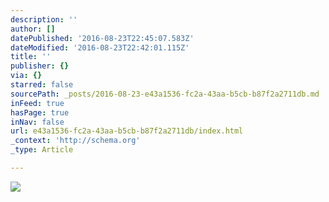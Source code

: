 ```yaml
---
description: ''
author: []
datePublished: '2016-08-23T22:45:07.583Z'
dateModified: '2016-08-23T22:42:01.115Z'
title: ''
publisher: {}
via: {}
starred: false
sourcePath: _posts/2016-08-23-e43a1536-fc2a-43aa-b5cb-b87f2a2711db.md
inFeed: true
hasPage: true
inNav: false
url: e43a1536-fc2a-43aa-b5cb-b87f2a2711db/index.html
_context: 'http://schema.org'
_type: Article

---
```

![](https://the-grid-user-content.s3-us-west-2.amazonaws.com/a3471c92-51a9-4ae9-a60a-56cbd1eec89a.jpg)